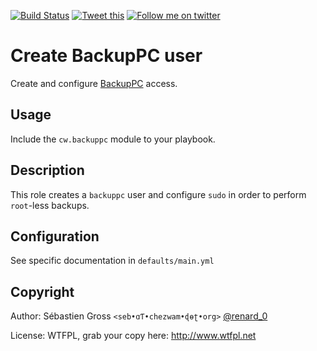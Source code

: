 <!--

---
lang: american
---
-->

[![Build Status](https://travis-ci.org/cw-ansible/cw.backuppc-agent.svg?branch=master)](https://travis-ci.org/cw-ansible/cw.backuppc-agent)
[![Tweet this](http://img.shields.io/badge/Tweet-it00aced.svg)](https://twitter.com/intent/tweet?tw_p=tweetbutton&via=renard_0&url=https%3A%2F%2Fgithub.com%2Fcw-ansible%2Fcw.backuppc-agent&text=Create%20and%20configure%20%23BackupPC%20user%20with%20%23Ansible.)
[![Follow me on twitter](http://img.shields.io/badge/Twitter-Follow-00aced.svg)](https://twitter.com/intent/follow?region=follow_link&screen_name=renard_0&tw_p=followbutton)


# Create BackupPC user

Create and configure [BackupPC](http://backuppc.sourceforge.net/) access.

## Usage

Include the `cw.backuppc` module to your playbook.

## Description

This role creates a `backuppc` user and configure `sudo` in order to perform
`root`-less backups.

## Configuration

See specific documentation in `defaults/main.yml`


## Copyright

Author: Sébastien Gross `<seb•ɑƬ•chezwam•ɖɵʈ•org>` [@renard_0](https://twitter.com/renard_0)

License: WTFPL, grab your copy here: http://www.wtfpl.net
